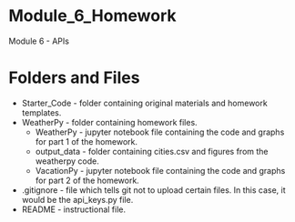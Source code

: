# Module_6_Homework
Module 6 - APIs

# Folders and Files
  * Starter_Code - folder containing original materials and homework templates.
  * WeatherPy - folder containing homework files.
      * WeatherPy - jupyter notebook file containing the code and graphs for part 1 of the homework.
      * output_data - folder containing cities.csv and figures from the weatherpy code. 
      * VacationPy - jupyter notebook file containing the code and graphs for part 2 of the homework.
  * .gitignore - file which tells git not to upload certain files. In this case, it would be the api_keys.py file. 
  * README - instructional file.

